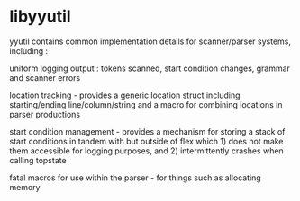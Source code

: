 # libyyutil

yyutil contains common implementation details for scanner/parser systems, including :

uniform logging output : tokens scanned, start condition changes, grammar and scanner errors

location tracking - provides a generic location struct including starting/ending
line/column/string and a macro for combining locations in parser productions

start condition management - provides a mechanism for storing a stack of start conditions in tandem
with but outside of flex which 1) does not make them accessible for logging purposes, and 2)
intermittently crashes when calling topstate

fatal macros for use within the parser - for things such as allocating memory
